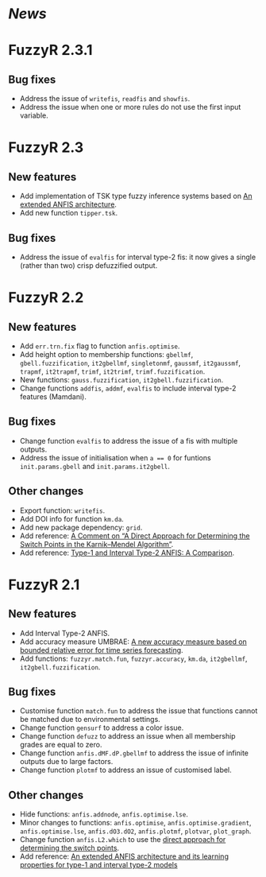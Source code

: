 # *News*

# FuzzyR 2.3.1

<!-- ## New features -->


## Bug fixes

* Address the issue of `writefis`, `readfis` and `showfis`.
* Address the issue when one or more rules do not use the first input variable.


# FuzzyR 2.3

## New features

* Add implementation of TSK type fuzzy inference systems based on [An extended ANFIS architecture](https://doi.org/10.1109/FUZZ-IEEE.2016.7737742).
* Add new function `tipper.tsk`.

## Bug fixes

* Address the issue of `evalfis` for interval type-2 fis: it now gives a single (rather than two) crisp defuzzified output.


# FuzzyR 2.2

## New features

* Add `err.trn.fix` flag to function `anfis.optimise`.
* Add height option to membership functions: `gbellmf`, `gbell.fuzzification`, `it2gbellmf`, `singletonmf`, `gaussmf`, `it2gaussmf`, `trapmf`, `it2trapmf`, `trimf`, `it2trimf`, `trimf.fuzzification`.
* New functions: `gauss.fuzzification`, `it2gbell.fuzzification`.
* Change functions `addfis`, `addmf`, `evalfis` to include interval type-2 features (Mamdani).

## Bug fixes

* Change function `evalfis` to address the issue of a fis with multiple outputs.
* Address the issue of initialisation when `a == 0` for funtions `init.params.gbell` and `init.params.it2gbell`.

## Other changes

* Export function: `writefis`.
* Add DOI info for function `km.da`.
* Add new package dependency: `grid`.
* Add reference: [A Comment on “A Direct Approach for Determining the Switch Points in the Karnik–Mendel Algorithm”](https://doi.org/10.1109/TFUZZ.2018.2865134).
* Add reference: [Type-1 and Interval Type-2 ANFIS: A Comparison](https://doi.org/10.1109/FUZZ-IEEE.2017.8015555). 


# FuzzyR 2.1

## New features

* Add Interval Type-2 ANFIS.
* Add accuracy measure UMBRAE: [A new accuracy measure based on bounded relative error for time series forecasting](http://dx.doi.org/10.1371/journal.pone.0174202). 
* Add functions: `fuzzyr.match.fun`, `fuzzyr.accuracy`, `km.da`, `it2gbellmf`, `it2gbell.fuzzification`.

## Bug fixes

* Customise function `match.fun` to address the issue that functions cannot be matched due to environmental settings.
* Change function `gensurf` to address a color issue.
* Change function `defuzz` to address an issue when all membership grades are equal to zero.
* Change function `anfis.dMF.dP.gbellmf` to address the issue of infinite outputs due to large factors.
* Change function `plotmf` to address an issue of customised label.

## Other changes

* Hide functions: `anfis.addnode`, `anfis.optimise.lse`.
* Minor changes to functions: `anfis.optimise`, `anfis.optimise.gradient`, `anfis.optimise.lse`, `anfis.dO3.dO2`, `anfis.plotmf`, `plotvar`, `plot_graph`.
* Change function `anfis.L2.which` to use the [direct approach for determining the switch points](https://doi.org/10.1109/TFUZZ.2017.2699168).
* Add reference: [An extended ANFIS architecture and its learning properties for type-1 and interval type-2 models](https://doi.org/10.1109/FUZZ-IEEE.2016.7737742)


